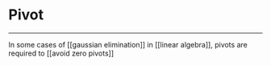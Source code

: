 # Pivot
---
In some cases of [[gaussian elimination]] in [[linear algebra]], pivots are required to [[avoid zero pivots]]
